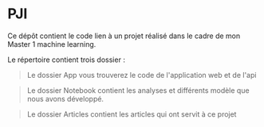 # PJI
Ce dépôt contient le code lien à un projet réalisé dans le cadre de mon Master 1 machine learning.

Le répertoire contient trois dossier :
> Le dossier App vous trouverez le code de l'application web et de l'api 

> Le dossier Notebook contient les analyses et différents modèle que nous avons développé.

> Le dossier Articles contient les articles qui ont servit à ce projet
